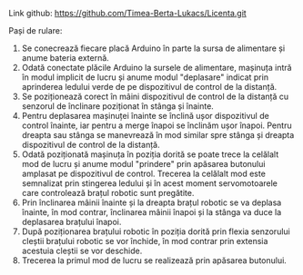 Link github: https://github.com/Timea-Berta-Lukacs/Licenta.git

Pași de rulare:
1. Se conecrează fiecare placă Arduino în parte la sursa de alimentare și anume bateria externă.
2. Odată conectate plăcile Arduino la sursele de alimentare, mașinuța intră în modul implicit de lucru și anume modul "deplasare" indicat prin aprinderea ledului verde de pe dispozitivul de control de la distanță.
3. Se poziționează corect în mâini dispozitivul de control de la distanță cu senzorul de înclinare poziționat în stânga și înainte.
4. Pentru deplasarea mașinuței înainte se înclină ușor dispozitivul de control înainte, iar pentru a merge înapoi se înclinăm ușor înapoi. Pentru dreapta sau stânga se manevrează în mod similar spre stânga și dreapta dispozitivul de control de la distanță.
5. Odată poziționată mașinuța în poziția dorită se poate trece la celălalt mod de lucru și anume modul "prindere" prin apăsarea butonului amplasat pe dispozitivul de control. Trecerea la celălalt mod este semnalizat prin stingerea ledului și în acest moment servomotoarele care controlează brațul robotic sunt pregătite. 
6. Prin înclinarea mâinii înainte și la dreapta brațul robotic se va deplasa înainte, în mod contrar, înclinarea mâinii înapoi și la stânga va duce la deplasarea brațului înapoi.
7. După poziționarea brațului robotic în poziția dorită prin flexia senzorului cleștii brațului
robotic se vor închide, în mod contrar prin extensia acestuia cleștii se vor deschide.
8. Trecerea la primul mod de lucru se realizează prin apăsarea butonului.

